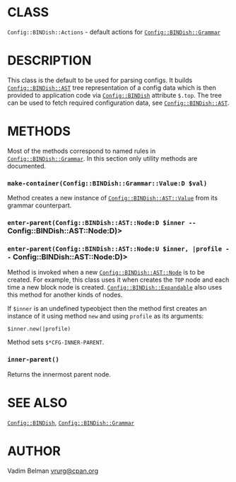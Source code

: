 # CLASS

`Config::BINDish::Actions` - default actions for [`Config::BINDish::Grammar`](Grammar.md)

# DESCRIPTION

This class is the default to be used for parsing configs. It builds [`Config::BINDish::AST`](AST.md) tree representation of a config data which is then provided to application code via [`Config::BINDish`](../BINDish.md) attribute `$.top`. The tree can be used to fetch required configuration data, see [`Config::BINDish::AST`](AST.md).

# METHODS

Most of the methods correspond to named rules in [`Config::BINDish::Grammar`](Grammar.md). In this section only utility methods are documented.

### `make-container(Config::BINDish::Grammar::Value:D $val)`

Method creates a new instance of [`Config::BINDish::AST::Value`](AST/Value.md) from its grammar counterpart.

### `enter-parent(Config::BINDish::AST::Node:D $inner --` Config::BINDish::AST::Node:D)\>

### `enter-parent(Config::BINDish::AST::Node:U $inner, |profile --` Config::BINDish::AST::Node:D)\>

Method is invoked when a new [`Config::BINDish::AST::Node`](AST/Node.md) is to be created. For example, this class uses it when creates the `TOP` node and each time a new block node is created. [`Config::BINDish::Expandable`](Expandable.md) also uses this method for another kinds of nodes.

If `$inner` is an undefined typeobject then the method first creates an instance of it using method `new` and using `profile` as its arguments:

``` 
$inner.new(|profile)
```

Method sets `$*CFG-INNER-PARENT`.

### `inner-parent()`

Returns the innermost parent node.

# SEE ALSO

[`Config::BINDish`](../BINDish.md), [`Config::BINDish::Grammar`](Grammar.md)

# AUTHOR

Vadim Belman <vrurg@cpan.org>
